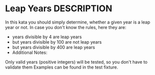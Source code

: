 # Leap Years DESCRIPTION

In this kata you should simply determine, whether a given year is a leap year or not. In case you don't know the rules, here they are:

* years divisible by 4 are leap years
* but years divisible by 100 are not leap years
* but years divisible by 400 are leap years
* Additional Notes:

Only valid years (positive integers) will be tested, so you don't have to validate them
Examples can be found in the test fixture.
